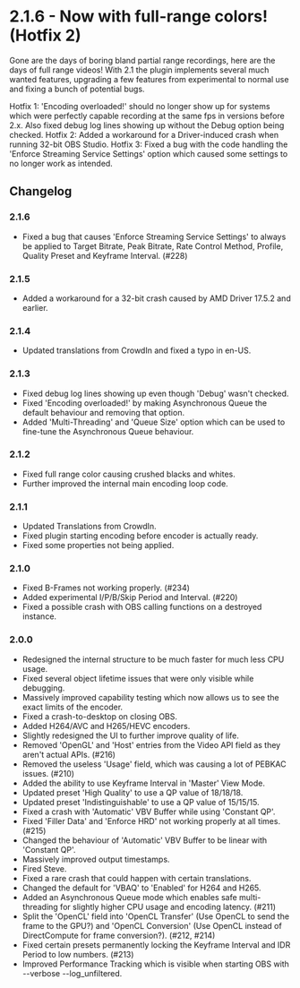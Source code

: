 # 2.1.6 - Now with full-range colors! (Hotfix 2)
Gone are the days of boring bland partial range recordings, here are the days of full range videos! With 2.1 the plugin implements several much wanted features, upgrading a few features from experimental to normal use and fixing a bunch of potential bugs.

Hotfix 1: 'Encoding overloaded!' should no longer show up for systems which were perfectly capable recording at the same fps in versions before 2.x. Also fixed debug log lines showing up without the Debug option being checked.
Hotfix 2: Added a workaround for a Driver-induced crash when running 32-bit OBS Studio.
Hotfix 3: Fixed a bug with the code handling the 'Enforce Streaming Service Settings' option which caused some settings to no longer work as intended.

## Changelog
### 2.1.6
* Fixed a bug that causes 'Enforce Streaming Service Settings' to always be applied to Target Bitrate, Peak Bitrate, Rate Control Method, Profile, Quality Preset and Keyframe Interval. (#228)

### 2.1.5
* Added a workaround for a 32-bit crash caused by AMD Driver 17.5.2 and earlier.

### 2.1.4
* Updated translations from CrowdIn and fixed a typo in en-US.

### 2.1.3
* Fixed debug log lines showing up even though 'Debug' wasn't checked.
* Fixed 'Encoding overloaded!' by making Asynchronous Queue the default behaviour and removing that option.
* Added 'Multi-Threading' and 'Queue Size' option which can be used to fine-tune the Asynchronous Queue behaviour.

### 2.1.2
* Fixed full range color causing crushed blacks and whites.
* Further improved the internal main encoding loop code.

### 2.1.1
* Updated Translations from CrowdIn.
* Fixed plugin starting encoding before encoder is actually ready.
* Fixed some properties not being applied.

### 2.1.0
* Fixed B-Frames not working properly. (#234)
* Added experimental I/P/B/Skip Period and Interval. (#220)
* Fixed a possible crash with OBS calling functions on a destroyed instance.

### 2.0.0
* Redesigned the internal structure to be much faster for much less CPU usage.
* Fixed several object lifetime issues that were only visible while debugging.
* Massively improved capability testing which now allows us to see the exact limits of the encoder.
* Fixed a crash-to-desktop on closing OBS.
* Added H264/AVC and H265/HEVC encoders.
* Slightly redesigned the UI to further improve quality of life.
* Removed 'OpenGL' and 'Host' entries from the Video API field as they aren't actual APIs. (#216)
* Removed the useless 'Usage' field, which was causing a lot of PEBKAC issues. (#210)
* Added the ability to use Keyframe Interval in 'Master' View Mode.
* Updated preset 'High Quality' to use a QP value of 18/18/18.
* Updated preset 'Indistinguishable' to use a QP value of 15/15/15.
* Fixed a crash with 'Automatic' VBV Buffer while using 'Constant QP'.
* Fixed 'Filler Data' and 'Enforce HRD' not working properly at all times. (#215)
* Changed the behaviour of 'Automatic' VBV Buffer to be linear with 'Constant QP'.
* Massively improved output timestamps.
* Fired Steve.
* Fixed a rare crash that could happen with certain translations.
* Changed the default for 'VBAQ' to 'Enabled' for H264 and H265.
* Added an Asynchronous Queue mode which enables safe multi-threading for slightly higher CPU usage and encoding latency. (#211)
* Split the 'OpenCL' field into 'OpenCL Transfer' (Use OpenCL to send the frame to the GPU?) and 'OpenCL Conversion' (Use OpenCL instead of DirectCompute for frame conversion?). (#212, #214)
* Fixed certain presets permanently locking the Keyframe Interval and IDR Period to low numbers. (#213)
* Improved Performance Tracking which is visible when starting OBS with --verbose --log_unfiltered.
